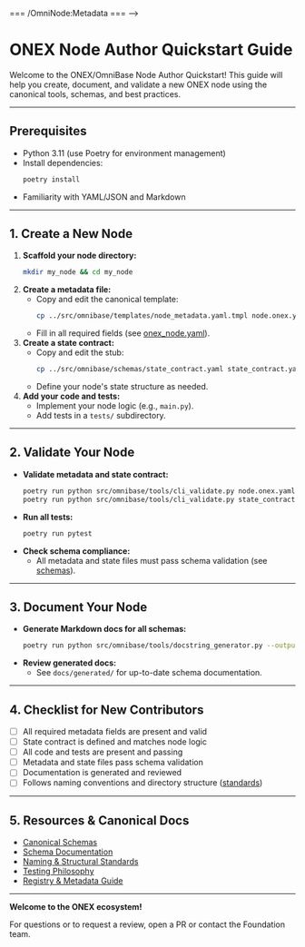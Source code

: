 <!-- === OmniNode:Metadata ===
<!-- metadata_version: 0.1.0 -->
<!-- schema_version: 1.1.0 -->
<!-- uuid: 2f2ce444-ca8c-4536-bd7d-096d7a5caef7 -->
<!-- name: quickstart.md -->
<!-- version: 1.0.0 -->
<!-- author: OmniNode Team -->
<!-- created_at: 2025-05-19T16:20:04.319218 -->
<!-- last_modified_at: 2025-05-19T16:20:04.319219 -->
<!-- description: Stamped Markdown file: quickstart.md -->
<!-- state_contract: none -->
<!-- lifecycle: active -->
<!-- hash: a5963d4a800fa2fe4560b1ef26f3602497aa28e6637756e596b907692d83be89 -->
<!-- entrypoint: {'type': 'markdown', 'target': 'quickstart.md'} -->
<!-- namespace: onex.stamped.quickstart.md -->
<!-- meta_type: tool -->
=== /OmniNode:Metadata === -->

# ONEX Node Author Quickstart Guide

Welcome to the ONEX/OmniBase Node Author Quickstart! This guide will help you create, document, and validate a new ONEX node using the canonical tools, schemas, and best practices.

---

## Prerequisites
- Python 3.11 (use Poetry for environment management)
- Install dependencies:
  ```bash
  poetry install
  ```
- Familiarity with YAML/JSON and Markdown

---

## 1. Create a New Node

1. **Scaffold your node directory:**
   ```bash
   mkdir my_node && cd my_node
   ```
2. **Create a metadata file:**
   - Copy and edit the canonical template:
     ```bash
     cp ../src/omnibase/templates/node_metadata.yaml.tmpl node.onex.yaml
     ```
   - Fill in all required fields (see [onex_node.yaml](../src/omnibase/schemas/onex_node.yaml)).
3. **Create a state contract:**
   - Copy and edit the stub:
     ```bash
     cp ../src/omnibase/schemas/state_contract.yaml state_contract.yaml
     ```
   - Define your node's state structure as needed.
4. **Add your code and tests:**
   - Implement your node logic (e.g., `main.py`).
   - Add tests in a `tests/` subdirectory.

---

## 2. Validate Your Node

- **Validate metadata and state contract:**
  ```bash
  poetry run python src/omnibase/tools/cli_validate.py node.onex.yaml
  poetry run python src/omnibase/tools/cli_validate.py state_contract.yaml
  ```
- **Run all tests:**
  ```bash
  poetry run pytest
  ```
- **Check schema compliance:**
  - All metadata and state files must pass schema validation (see [schemas](../src/omnibase/schemas/)).

---

## 3. Document Your Node

- **Generate Markdown docs for all schemas:**
  ```bash
  poetry run python src/omnibase/tools/docstring_generator.py --output-dir docs/generated --verbose
  ```
- **Review generated docs:**
  - See `docs/generated/` for up-to-date schema documentation.

---

## 4. Checklist for New Contributors

- [ ] All required metadata fields are present and valid
- [ ] State contract is defined and matches node logic
- [ ] All code and tests are present and passing
- [ ] Metadata and state files pass schema validation
- [ ] Documentation is generated and reviewed
- [ ] Follows naming conventions and directory structure ([standards](./standards.md))

---

## 5. Resources & Canonical Docs
- [Canonical Schemas](../src/omnibase/schemas/)
- [Schema Documentation](./generated/)
- [Naming & Structural Standards](./standards.md)
- [Testing Philosophy](./testing.md)
- [Registry & Metadata Guide](./registry.md)

---

**Welcome to the ONEX ecosystem!**

For questions or to request a review, open a PR or contact the Foundation team.
